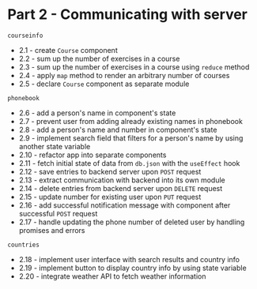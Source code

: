 # Part 2 - Communicating with server

`courseinfo`

- 2.1 - create `Course` component
- 2.2 - sum up the number of exercises in a course
- 2.3 - sum up the number of exercises in a course using `reduce` method
- 2.4 - apply `map` method to render an arbitrary number of courses
- 2.5 - declare `Course` component as separate module

`phonebook`

- 2.6 - add a person's name in component's state
- 2.7 - prevent user from adding already existing names in phonebook
- 2.8 - add a person's name and number in component's state
- 2.9 - implement search field that filters for a person's name by using another state variable
- 2.10 - refactor app into separate components
- 2.11 - fetch initial state of data from `db.json` with the `useEffect` hook
- 2.12 - save entries to backend server upon `POST` request
- 2.13 - extract communication with backend into its own module
- 2.14 - delete entries from backend server upon `DELETE` request
- 2.15 - update number for existing user upon `PUT` request
- 2.16 - add successful notification message with component after successful `POST` request
- 2.17 - handle updating the phone number of deleted user by handling promises and errors

`countries`

- 2.18 - implement user interface with search results and country info
- 2.19 - implement button to display country info by using state variable
- 2.20 - integrate weather API to fetch weather information
